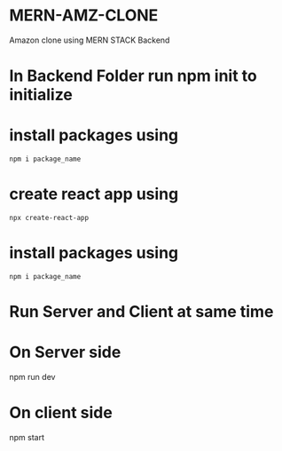 # MERN-AMZ-CLONE
Amazon clone using MERN STACK
Backend
# In Backend Folder run npm init to initialize
# install packages using
    npm i package_name
# create react app using 
    npx create-react-app
# install packages using
    npm i package_name
# Run Server and Client at same time
# On Server side
  npm run dev
# On client side
  npm start

